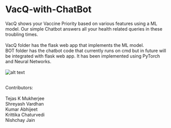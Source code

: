# VacQ-with-ChatBot
VacQ shows your Vaccine Priority based on various features using a ML model. Our simple Chatbot answers all your health related queries in these troubling times.
<br>
<br>
VacQ folder has the flask web app that implements the ML model.<br>
BOT folder has the chatbot code that currently runs on cmd but in future will be integrated with flask web app. It has been implemented using PyTorch and Neural Networks.
<br><br>
![alt text](https://github.com/mukherjeetejas/VacQ-with-ChatBot/blob/main/UIUX/Google%20Pixel%202%20XL%20-%2012.png)<br><br>

Contributors: <br><br>
Tejas K Mukherjee<br>
Shreyash Vardhan<br>
Kumar Abhijeet<br>
Krittika Chaturvedi<br>
Nishchay Jain<br>
